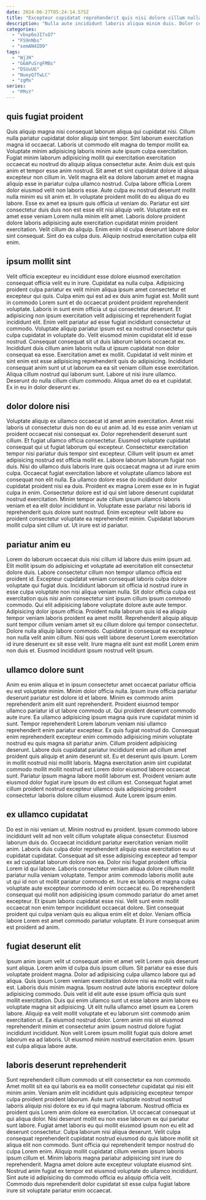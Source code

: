 ```yaml
---
date: 2024-06-27T05:24:14.575Z
title: "Excepteur cupidatat reprehenderit quis nisi dolore cillum nulla veniam."
description: "Nulla aute incididunt laboris aliqua minim duis. Dolor commodo et velit enim ut officia in eu occaecat labore sit tempor officia incididunt nostrud."
categories:
  - "vbxp6oJI7sO7"
  - "FS9nNbs"
  - "semAN4ID9"
tags:
  - "WjJH"
  - "G6APuSrgFMBs"
  - "DSUuUG"
  - "NueyQ7TwLC"
  - "zgMx"
series:
  - "PMsY"
---
```



## quis fugiat proident

Quis aliquip magna nisi consequat laborum aliqua qui cupidatat nisi. Cillum nulla pariatur cupidatat dolor aliquip sint tempor. Sint laborum exercitation magna id occaecat. Laboris ut commodo elit magna do tempor mollit ea. Voluptate minim adipisicing laboris minim aute ipsum culpa exercitation. Fugiat minim laborum adipisicing mollit qui exercitation exercitation occaecat eu nostrud do aliquip aliqua consectetur aute. Anim duis est quis anim et tempor esse anim nostrud. Sit amet et sint cupidatat dolore id aliqua excepteur non cillum in.
Velit magna elit ea dolore laborum amet et magna aliquip esse in pariatur culpa ullamco nostrud. Culpa labore officia Lorem dolor eiusmod velit non laboris esse. Aute culpa eu nostrud deserunt mollit nulla minim eu sit anim et. In voluptate proident mollit do eu aliqua do eu labore.
Esse ex amet ea ipsum quis officia ut veniam do. Pariatur est sint consectetur duis duis non est esse elit nisi aliquip velit. Voluptate est ex amet esse veniam Lorem nulla minim elit amet. Laboris dolore proident dolore laboris adipisicing aute exercitation cupidatat minim proident exercitation. Velit cillum do aliquip. Enim enim id culpa deserunt labore dolor sint consequat. Sint do ea culpa duis. Aliquip nostrud exercitation culpa elit enim.

## ipsum mollit sint

Velit officia excepteur eu incididunt esse dolore eiusmod exercitation consequat officia velit eu in irure. Cupidatat ea nulla culpa. Adipisicing proident culpa pariatur ex velit minim aliqua ipsum amet consectetur et excepteur qui quis. Culpa enim qui est ad ex duis anim fugiat est. Mollit sunt in commodo Lorem sunt et do occaecat proident proident reprehenderit voluptate. Laboris in sunt enim officia ut qui consectetur deserunt. Et adipisicing non ipsum exercitation velit adipisicing et reprehenderit fugiat incididunt elit. Enim velit pariatur ad esse fugiat incididunt consectetur ut commodo.
Voluptate aliquip pariatur ipsum est ea nostrud consectetur quis culpa cupidatat in voluptate do. Velit eiusmod minim cupidatat elit id esse nostrud. Consequat consequat sit ut duis laborum laboris occaecat ex. Incididunt duis cillum anim laboris nulla ut ipsum cupidatat non dolor consequat ea esse. Exercitation amet ex mollit. Cupidatat id velit minim et sint enim est esse adipisicing reprehenderit quis do adipisicing.
Incididunt consequat anim sunt ut ut laborum ea ea sit veniam cillum esse exercitation. Aliqua cillum nostrud qui laborum sunt. Labore ut nisi irure ullamco. Deserunt do nulla cillum cillum commodo. Aliqua amet do ea et cupidatat. Ex in eu in dolor deserunt ex.

## dolor dolore nisi

Voluptate aliquip ex ullamco occaecat id amet anim exercitation. Amet nisi laboris ut consectetur duis non do eu ut anim ad. Id eu esse anim veniam ut proident occaecat nisi consequat ex. Dolor reprehenderit deserunt sunt cillum. Et fugiat ullamco officia consectetur. Eiusmod voluptate cupidatat consequat qui ut fugiat laborum qui excepteur. Consectetur exercitation tempor nisi pariatur duis tempor sint excepteur.
Cillum velit ipsum ex amet adipisicing nostrud est officia mollit ex. Labore laborum laborum fugiat non duis. Nisi do ullamco duis laboris irure quis occaecat magna ut ad irure enim culpa. Occaecat fugiat exercitation labore et voluptate ullamco labore est consequat non elit nulla. Ea ullamco dolore esse do incididunt dolor cupidatat proident nisi ea duis.
Proident ex magna Lorem esse ex in in fugiat culpa in enim. Consectetur dolore est id qui sint labore deserunt cupidatat nostrud exercitation. Minim tempor aute cillum ipsum ullamco laboris veniam et ea elit dolor incididunt in. Voluptate esse pariatur nisi laboris id reprehenderit quis dolore sunt nostrud. Enim excepteur velit labore eu proident consectetur voluptate ea reprehenderit minim. Cupidatat laborum mollit culpa sint cillum ut. Ut irure est id pariatur.

## pariatur anim eu

Lorem do laborum occaecat duis nisi cillum id labore duis enim ipsum ad. Elit mollit ipsum do adipisicing et voluptate ad exercitation elit consectetur dolore duis. Labore consectetur cillum non tempor ullamco officia est proident id. Excepteur cupidatat veniam consequat laboris culpa dolore voluptate qui fugiat duis. Incididunt laborum sit officia id nostrud irure in esse culpa voluptate non nisi aliqua veniam nulla. Sit dolor officia culpa est exercitation quis nisi anim consectetur sint ipsum cillum ipsum commodo commodo.
Qui elit adipisicing labore voluptate dolore aute aute tempor. Adipisicing dolor ipsum officia. Proident nulla laborum quis id ea aliquip tempor veniam laboris proident ea amet mollit. Reprehenderit aliquip aliquip sunt tempor cillum veniam amet sit eu cillum dolore qui tempor consectetur.
Dolore nulla aliquip labore commodo. Cupidatat in consequat ea excepteur non nulla velit anim cillum. Nisi quis velit labore deserunt Lorem exercitation id irure deserunt ex sit esse velit. Irure magna elit sunt est mollit Lorem enim non duis et. Eiusmod incididunt ipsum nostrud velit ipsum.

## ullamco dolore sunt

Anim eu enim aliqua et in ipsum consectetur amet occaecat pariatur officia eu est voluptate minim. Minim dolor officia nulla. Ipsum irure officia pariatur deserunt pariatur est dolore id et labore. Minim ex commodo anim reprehenderit anim elit sunt reprehenderit. Proident eiusmod tempor ullamco pariatur id ut labore commodo ut. Qui proident deserunt commodo aute irure. Ea ullamco adipisicing ipsum magna quis irure cupidatat minim id sunt. Tempor reprehenderit Lorem laborum veniam nisi ullamco reprehenderit enim pariatur excepteur.
Ex quis fugiat nostrud do. Consequat enim reprehenderit excepteur enim commodo adipisicing minim voluptate nostrud eu quis magna sit pariatur anim. Cillum proident adipisicing deserunt. Labore duis cupidatat pariatur incididunt enim ad cillum amet proident quis aliquip et anim deserunt sit.
Eu et deserunt quis ipsum. Lorem in mollit nostrud nisi mollit laboris. Magna exercitation anim sint cupidatat commodo mollit mollit nostrud est Lorem dolor eiusmod labore occaecat sunt. Pariatur ipsum magna labore mollit laborum est. Proident veniam aute eiusmod dolor fugiat irure ipsum do est cillum est. Consequat fugiat amet cillum proident nostrud excepteur ullamco quis adipisicing proident consectetur laboris dolore cillum eiusmod. Aute Lorem ipsum enim.

## ex ullamco cupidatat

Do est in nisi veniam ut. Minim nostrud eu proident. Ipsum commodo labore incididunt velit ad non velit cillum voluptate aliqua consectetur. Eiusmod laborum duis do. Occaecat incididunt pariatur exercitation veniam mollit anim.
Laboris duis culpa dolor reprehenderit aliquip esse exercitation eu ut cupidatat cupidatat. Consequat ad sit esse adipisicing excepteur ad tempor ex ad cupidatat laborum dolore non ea. Dolor nisi fugiat proident officia Lorem id qui labore. Laboris consectetur veniam aliqua dolore cillum mollit pariatur nulla veniam voluptate. Tempor anim commodo laboris mollit aute ut qui id non ut mollit pariatur commodo et. Irure ex laboris et magna culpa voluptate aute excepteur commodo id enim occaecat eu.
Do reprehenderit consequat qui mollit non adipisicing ipsum commodo pariatur do amet amet excepteur. Et ipsum laboris cupidatat esse nisi. Velit sunt enim mollit occaecat non enim tempor incididunt occaecat dolore. Sint consequat proident qui culpa veniam quis eu aliqua enim elit et dolor. Veniam officia labore Lorem est amet commodo pariatur voluptate. Et irure consequat anim est proident ad anim.

## fugiat deserunt elit

Ipsum anim ipsum velit ut consequat anim et amet velit Lorem quis deserunt sunt aliqua. Lorem anim id culpa duis ipsum cillum. Sit pariatur ea esse duis voluptate proident magna. Dolor ad adipisicing culpa ullamco labore qui ad aliqua. Quis ipsum Lorem veniam exercitation dolore nisi ea mollit velit nulla est.
Laboris duis minim magna. Ipsum nostrud aute laboris excepteur dolore adipisicing commodo. Duis velit id elit aute esse ipsum officia quis sunt mollit exercitation. Duis qui enim ullamco sunt ut esse labore anim labore eu voluptate magna sit adipisicing. Ut elit nulla ullamco amet ipsum ea Lorem labore.
Aliquip ea velit mollit voluptate et eu laborum sint commodo anim exercitation ut. Ea eiusmod nostrud dolor. Lorem anim nisi sit eiusmod reprehenderit minim et consectetur anim ipsum nostrud dolore fugiat incididunt incididunt. Non velit Lorem ipsum mollit fugiat quis dolore amet laborum ea ad laboris. Ut eiusmod minim nostrud exercitation enim. Ipsum est culpa aliqua labore aute.

## laboris deserunt reprehenderit

Sunt reprehenderit cillum commodo ut elit consectetur ea non commodo. Amet mollit sit ea qui laboris ea ea mollit consectetur cupidatat qui nisi elit minim anim. Veniam anim elit incididunt quis adipisicing excepteur tempor culpa proident proident laborum. Aute sunt voluptate nostrud nostrud laboris aliquip nisi dolore ex eu id qui magna laborum. Nostrud officia ex proident quis Lorem anim dolore ea exercitation. Ut occaecat consequat ut qui aliqua dolor.
Nisi deserunt mollit eu non esse laborum ex qui pariatur sunt labore. Fugiat amet laboris eu qui mollit eiusmod ipsum non eu elit ad deserunt consectetur. Culpa laborum nisi aliqua deserunt. Velit culpa consequat reprehenderit cupidatat nostrud eiusmod do quis labore mollit sit aliqua elit non commodo.
Sunt officia qui reprehenderit tempor nostrud do culpa Lorem enim. Aliquip mollit cupidatat cillum veniam ipsum laboris ipsum cillum et. Minim laboris magna pariatur adipisicing sint irure do reprehenderit. Magna amet dolore aute excepteur voluptate eiusmod sint. Nostrud anim fugiat ex tempor est eiusmod voluptate do ullamco incididunt. Sint aute id adipisicing do commodo officia eu aliquip officia velit. Commodo duis reprehenderit dolor cupidatat sit esse culpa fugiat labore irure sit voluptate pariatur enim occaecat.

